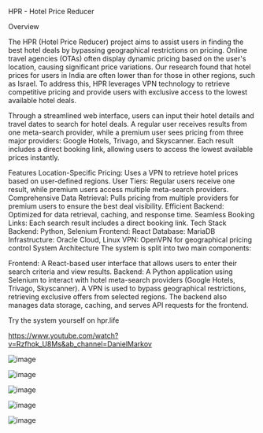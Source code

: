 HPR - Hotel Price Reducer

Overview

The HPR (Hotel Price Reducer) project aims to assist users in finding the best hotel deals by bypassing geographical restrictions on pricing. Online travel agencies (OTAs) often display dynamic pricing based on the user's location, causing significant price variations. Our research found that hotel prices for users in India are often lower than for those in other regions, such as Israel. To address this, HPR leverages VPN technology to retrieve competitive pricing and provide users with exclusive access to the lowest available hotel deals.

Through a streamlined web interface, users can input their hotel details and travel dates to search for hotel deals. A regular user receives results from one meta-search provider, while a premium user sees pricing from three major providers: Google Hotels, Trivago, and Skyscanner. Each result includes a direct booking link, allowing users to access the lowest available prices instantly.

Features
Location-Specific Pricing: Uses a VPN to retrieve hotel prices based on user-defined regions.
User Tiers: Regular users receive one result, while premium users access multiple meta-search providers.
Comprehensive Data Retrieval: Pulls pricing from multiple providers for premium users to ensure the best deal visibility.
Efficient Backend: Optimized for data retrieval, caching, and response time.
Seamless Booking Links: Each search result includes a direct booking link.
Tech Stack
Backend: Python, Selenium
Frontend: React
Database: MariaDB
Infrastructure: Oracle Cloud, Linux
VPN: OpenVPN for geographical pricing control
System Architecture
The system is split into two main components:

Frontend: A React-based user interface that allows users to enter their search criteria and view results.
Backend: A Python application using Selenium to interact with hotel meta-search providers (Google Hotels, Trivago, Skyscanner). A VPN is used to bypass geographical restrictions, retrieving exclusive offers from selected regions. The backend also manages data storage, caching, and serves API requests for the frontend.

Try the system yourself on hpr.life

https://www.youtube.com/watch?v=Rzfhok_U8Ms&ab_channel=DanielMarkov

![image](https://github.com/user-attachments/assets/0ef2b74b-a020-41fc-8a30-eda39331f2af)

![image](https://github.com/user-attachments/assets/b33b4438-67b3-4a79-973a-961d1bc7c9ff)

![image](https://github.com/user-attachments/assets/93c69e16-fa0b-4921-9add-1560e850d2fc)

![image](https://github.com/user-attachments/assets/6831a045-72ff-4703-a840-45adaee49d92)

![image](https://github.com/user-attachments/assets/73ee0de5-112a-4800-a42e-c52d1fc153df)








